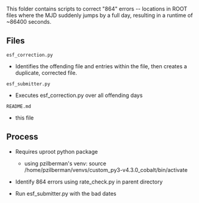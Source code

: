 This folder contains scripts to correct "864" errors -- locations
in ROOT files where the MJD suddenly jumps by a full day, resulting in a
runtime of ~86400 seconds.

## Files

`esf_correction.py`
 - Identifies the offending file and entries within the file, then creates a
   duplicate, corrected file.

`esf_submitter.py`
 - Executes esf_correction.py over all offending days

`README.md`
 - this file


## Process

 - Requires uproot python package
    - using pzilberman's venv: 
      source /home/pzilberman/venvs/custom_py3-v4.3.0_cobalt/bin/activate

 - Identify 864 errors using rate_check.py in parent directory
 - Run esf_submitter.py with the bad dates
